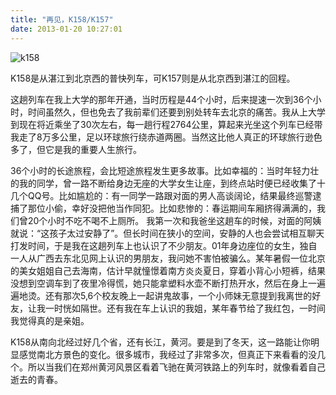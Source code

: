 ```yaml
---
title: "再见，K158/K157"
date: 2013-01-20 10:27:01
---
```


![](../../../images/2013/k158.jpg "k158") 

K158是从湛江到北京西的普快列车，可K157则是从北京西到湛江的回程。 

这趟列车在我上大学的那年开通，当时历程是44个小时，后来提速一次到36个小时，时间虽然久，但也免去了我前辈们还要到别处转车去北京的痛苦。我从上大学到现在将近乘坐了30次左右，每一趟行程2764公里，算起来光坐这个列车已经带我走了8万多公里，足以环球旅行绕赤道两圈。当然这比他人真正的环球旅行逊色多了，但它是我的重要人生旅行。 

36个小时的长途旅程，会比短途旅程发生更多故事。比如幸福的：当时年轻力壮的我的同学，曾一路不断给身边无座的大学女生让座，到终点站时便已经收集了十几个QQ号。比如尴尬的：有一同学一路跟对面的男人高谈阔论，结果最终巡警逮捕了那位小偷，幸好没把他当作同犯。比如悲惨的：春运期间车厢挤得满满的，我们曾20个小时不吃不喝不上厕所。 我第一次和我爸坐这趟车的时候，对面的阿姨就说：“这孩子太过安静了”。但长时间在狭小的空间，安静的人也会尝试相互聊天打发时间，于是我在这趟列车上也认识了不少朋友。01年身边座位的女生，独自一人从广西去东北见网上认识的男朋友，我问她不害怕被骗么。某年暑假一位北京的美女姐姐自己去海南，估计早就憧憬着南方炎炎夏日，穿着小背心小短裤，结果没想到空调车到了夜里冷得慌，她只能拿塑料水壶不断打热开水，然后在身上一遍遍地烫。还有那次5,6个校友晚上一起讲鬼故事，一个小师妹无意提到我离世的好友，让我一时恍如隔世。还有我在车上认识的我姐，某年春节给了我红包，一时间我觉得真的是亲姐。 

K158从南向北经过好几个省，还有长江，黄河。要是到了冬天，这一路能让你明显感觉南北方景色的变化。很多城市，我经过了非常多次，但真正下来看看的没几个。所以当我们在郑州黄河风景区看着飞驰在黄河铁路上的列车时，就像看着自己逝去的青春。